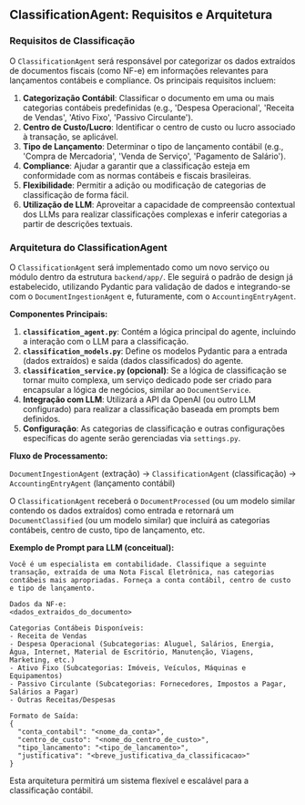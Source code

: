 ## ClassificationAgent: Requisitos e Arquitetura

### Requisitos de Classificação

O `ClassificationAgent` será responsável por categorizar os dados extraídos de documentos fiscais (como NF-e) em informações relevantes para lançamentos contábeis e compliance. Os principais requisitos incluem:

1.  **Categorização Contábil**: Classificar o documento em uma ou mais categorias contábeis predefinidas (e.g., 'Despesa Operacional', 'Receita de Vendas', 'Ativo Fixo', 'Passivo Circulante').
2.  **Centro de Custo/Lucro**: Identificar o centro de custo ou lucro associado à transação, se aplicável.
3.  **Tipo de Lançamento**: Determinar o tipo de lançamento contábil (e.g., 'Compra de Mercadoria', 'Venda de Serviço', 'Pagamento de Salário').
4.  **Compliance**: Ajudar a garantir que a classificação esteja em conformidade com as normas contábeis e fiscais brasileiras.
5.  **Flexibilidade**: Permitir a adição ou modificação de categorias de classificação de forma fácil.
6.  **Utilização de LLM**: Aproveitar a capacidade de compreensão contextual dos LLMs para realizar classificações complexas e inferir categorias a partir de descrições textuais.

### Arquitetura do ClassificationAgent

O `ClassificationAgent` será implementado como um novo serviço ou módulo dentro da estrutura `backend/app/`. Ele seguirá o padrão de design já estabelecido, utilizando Pydantic para validação de dados e integrando-se com o `DocumentIngestionAgent` e, futuramente, com o `AccountingEntryAgent`.

**Componentes Principais:**

1.  **`classification_agent.py`**: Contém a lógica principal do agente, incluindo a interação com o LLM para a classificação.
2.  **`classification_models.py`**: Define os modelos Pydantic para a entrada (dados extraídos) e saída (dados classificados) do agente.
3.  **`classification_service.py` (opcional)**: Se a lógica de classificação se tornar muito complexa, um serviço dedicado pode ser criado para encapsular a lógica de negócios, similar ao `DocumentService`.
4.  **Integração com LLM**: Utilizará a API da OpenAI (ou outro LLM configurado) para realizar a classificação baseada em prompts bem definidos.
5.  **Configuração**: As categorias de classificação e outras configurações específicas do agente serão gerenciadas via `settings.py`.

**Fluxo de Processamento:**

`DocumentIngestionAgent` (extração) -> `ClassificationAgent` (classificação) -> `AccountingEntryAgent` (lançamento contábil)

O `ClassificationAgent` receberá o `DocumentProcessed` (ou um modelo similar contendo os dados extraídos) como entrada e retornará um `DocumentClassified` (ou um modelo similar) que incluirá as categorias contábeis, centro de custo, tipo de lançamento, etc.

**Exemplo de Prompt para LLM (conceitual):**

```
Você é um especialista em contabilidade. Classifique a seguinte transação, extraída de uma Nota Fiscal Eletrônica, nas categorias contábeis mais apropriadas. Forneça a conta contábil, centro de custo e tipo de lançamento.

Dados da NF-e:
<dados_extraidos_do_documento>

Categorias Contábeis Disponíveis:
- Receita de Vendas
- Despesa Operacional (Subcategorias: Aluguel, Salários, Energia, Água, Internet, Material de Escritório, Manutenção, Viagens, Marketing, etc.)
- Ativo Fixo (Subcategorias: Imóveis, Veículos, Máquinas e Equipamentos)
- Passivo Circulante (Subcategorias: Fornecedores, Impostos a Pagar, Salários a Pagar)
- Outras Receitas/Despesas

Formato de Saída:
{
  "conta_contabil": "<nome_da_conta>",
  "centro_de_custo": "<nome_do_centro_de_custo>",
  "tipo_lancamento": "<tipo_de_lancamento>",
  "justificativa": "<breve_justificativa_da_classificacao>"
}
```

Esta arquitetura permitirá um sistema flexível e escalável para a classificação contábil.

